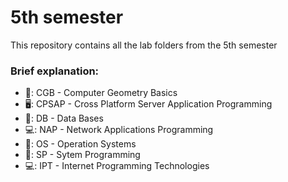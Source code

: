 <h1>5th semester</h1>
<p>This repository contains all the lab folders from the 5th semester</p>
<h3>Brief explanation:</h3>
<ul>
  <li>📐: CGB - Computer Geometry Basics</li>
  <li>🖥️: CPSAP - Cross Platform Server Application Programming</li>
  <li>💾: DB - Data Bases</li>
  <li>💻: NAP - Network Applications Programming</li>
  <li>🐧: OS - Operation Systems</li>
  <li>🔨: SP - Sytem Programming</li>
  <li>💻: IPT - Internet Programming Technologies</li>
</ul>





